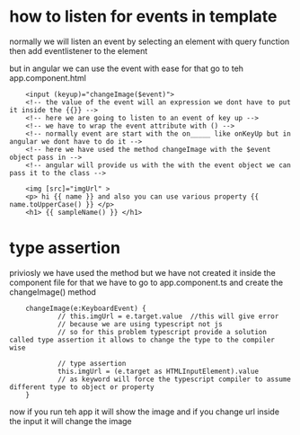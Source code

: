 # how to listen for events in template
normally we will listen an event by selecting an element with query function then add eventlistener to the element

but in angular we can use the event with ease for that go to teh app.component.html

        <input (keyup)="changeImage($event)">  
        <!-- the value of the event will an expression we dont have to put it inside the {{}} -->
        <!-- here we are going to listen to an event of key up -->
        <!-- we have to wrap the event attribute with () -->
        <!-- normally event are start with the on_____ like onKeyUp but in angular we dont have to do it -->
        <!-- here we have used the method changeImage with the $event object pass in -->
        <!-- angular will provide us with the with the event object we can pass it to the class -->

        <img [src]="imgUrl" >   
        <p> hi {{ name }} and also you can use various property {{ name.toUpperCase() }} </p>
        <h1> {{ sampleName() }} </h1>


# type assertion
priviosly we have used the method but we have not created it inside the component file for that we have to go to app.component.ts and create the changeImage() method

        changeImage(e:KeyboardEvent) {
                // this.imgUrl = e.target.value  //this will give error 
                // because we are using typescript not js 
                // so for this problem typescript provide a solution called type assertion it allows to change the type to the compiler wise
                
                // type assertion
                this.imgUrl = (e.target as HTMLInputElement).value
                // as keyword will force the typescript compiler to assume different type to object or property       
        }

now if you run teh app it will show the image and if you change url inside the input it will change the image 
